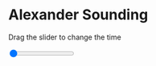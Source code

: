 <h1>Alexander Sounding</h1>
<p>Drag the slider to change the time</p>

<div class="slidecontainer">
<input oninput='setImage(this)' class="slider" type="range" min="0" max="7" value="0" step="1" />
<img id='img'/>
</div>

<script>
var img = document.getElementById('img');
var img_array = ['/assets/images/skwt/skd_alx_wrfout_d01_2020-06-20_12:00:00.png',
'/assets/images/skwt/skd_alx_wrfout_d01_2020-06-20_18:00:00.png',
'/assets/images/skwt/skd_alx_wrfout_d01_2020-06-21_00:00:00.png',
'/assets/images/skwt/skd_alx_wrfout_d01_2020-06-21_06:00:00.png',
'/assets/images/skwt/skd_alx_wrfout_d01_2020-06-21_12:00:00.png',
'/assets/images/skwt/skd_alx_wrfout_d01_2020-06-21_18:00:00.png',
'/assets/images/skwt/skd_alx_wrfout_d01_2020-06-22_00:00:00.png',];
function setImage(obj)
{
        var value = obj.value;
        img.src = img_array[value];

}
</script>
